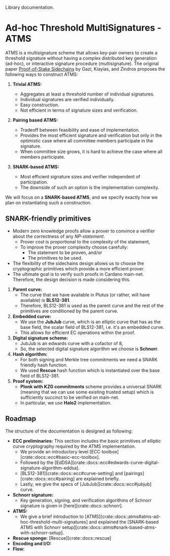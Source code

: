 Library documentation.

# Ad-hoc Threshold MultiSignatures - ATMS
ATMS is a multisignature scheme that allows key-pair owners to create a threshold signature without having a complex distributed key generation (ad-hoc), or interactive signature procedure (multisignature).
The original paper [Proof-of-Stake Sidechains](https://ieeexplore.ieee.org/stamp/stamp.jsp?tp=&arnumber=8835275) by Gazi, Kiayias, and Zindros proposes the following ways to construct ATMS:
1. **Trivial ATMS:**
   * Aggregates at least a threshold number of individual signatures.
   * Individual signatures are verified individually.
   * Easy construction.
   * Not efficient in terms of signature sizes and verification.

2. **Pairing based ATMS:**
   * Tradeoff between feasibility and ease of implementation.
   * Provides the most efficient signature and verification but only in the optimistic case where all committee members participate in the signature.
   * When committee size grows, it is hard to achieve the case where all members participate.

3. **SNARK-based ATMS:**
   * Most efficient signature sizes and verifier independent of participation.
   * The downside of such an option is the implementation complexity.

We will focus on a **SNARK-based ATMS**, and we specify exactly how we plan on instantiating such a construction.

## SNARK-friendly primitives
* Modern zero knowledge proofs allow a prover to convince a verifier about the correctness of any _NP-statement_.
  * Prover cost is proportional to the complexity of the statement,
  * To improve the prover complexity choose carefully:
    * The statement to be proven, and/or
    * The primitives to be used.
* The flexibility of the sidechains design allows us to choose the cryptographic primitives which provide a more efficient prover.
* The ultimate goal is to verify such proofs in Cardano main-net. Therefore, the design decision is made considering this.

1. **Parent curve:**
   * The curve that we have available in Plutus (or rather, will have available) is **BLS12-381**.
   * Therefore, BLS12-381 is used as the parent curve and the rest of the primitives are conditioned by the parent curve.
2. **Embedded curve:**
   * We use the **JubJub** curve, which is an elliptic curve that has as the base field, the scalar field of BLS12-381, i.e. it's an embedded curve.
   * This allows for efficient EC operations within the proof.
3. **Digital signature scheme:**
   * JubJub is an edwards curve with a cofactor of 8,
   * So, the selected digital signature algorithm we choose is **Schnorr**.
4. **Hash algorithm:**
   * For both signing and Merkle tree commitments we need a SNARK friendly hash function.
   * We used **Rescue** hash function which is instantiated over the base field of BLS12-381.
5. **Proof system:**
   * **Plonk with KZG commitments** scheme provides a universal SNARK (meaning that we can use some existing trusted setup) which is sufficiently succinct to be verified on main-net.
   * In particular, we use **Halo2** implementation.

## Roadmap
The structure of the documentation is designed as following:
* **ECC preliminaries:**
This section includes the basic primitives of elliptic curve cryptography required by the ATMS implementation.
  - We provide an introductory level [ECC toolbox][crate::docs::ecc#basic-ecc-toolbox].
  - Followed by the [EdDSA][crate::docs::ecc#edwards-curve-digital-signature-algorithm-eddsa].
  - [BLS12-381][crate::docs::ecc#curve-setting] and [pairings][crate::docs::ecc#pairing] are explained briefly.
  - Lastly, we give the specs of [JubJub][crate::docs::ecc#jubjub] curve.
* **Schnorr signature:** 
  * Key generation, signing, and verification algorithms of Schnorr signature is given in [here][crate::docs::schnorr].
* **ATMS:** 
  * We give a brief introduction to [ATMS][crate::docs::atms#atms-ad-hoc-threshold-multi-signatures] and explained the [SNARK-based ATMS with Schnorr setup][crate::docs::atms#snark-based-atms-with-schnorr-setup].
* **Rescue sponge:** [Rescue][crate::docs::rescue]
* **Encoding and I/O:**
* **Flow:** 